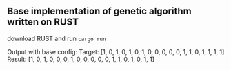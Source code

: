 ## Base implementation of genetic algorithm written on RUST

download RUST and run  ```cargo run```

Output with base config:
Target: [1, 0, 1, 0, 1, 0, 1, 0, 0, 0, 0, 0, 1, 1, 0, 1, 1, 1, 1]
Result: [1, 0, 1, 0, 0, 0, 1, 0, 0, 0, 0, 0, 1, 1, 0, 1, 0, 1, 1]